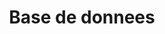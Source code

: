 ---
title: Base de donnees
longTitle: 'Base de données'
tags:
- gccommon
french:
- "[[Databases]]"
---